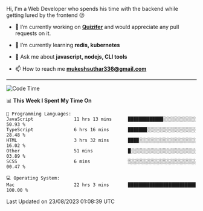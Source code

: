 Hi, I'm a Web Developer who spends his time with the backend while getting lured by the frontend 😜

- 🔭 I’m currently working on **[Quizifer](https://github.com/SutharMukesh/Quizifer/)** and would appreciate any pull requests on it.

- 🌱 I’m currently learning **redis, kubernetes**

- 💬 Ask me about **javascript, nodejs, CLI tools**

- 📫 How to reach me **mukeshsuthar336@gmail.com**

---
<!--START_SECTION:waka-->
![Code Time](http://img.shields.io/badge/Code%20Time-2%2C441%20hrs%2025%20mins-blue)

📊 **This Week I Spent My Time On** 

```text
💬 Programming Languages: 
JavaScript               11 hrs 13 mins      █████████████░░░░░░░░░░░░   50.93 % 
TypeScript               6 hrs 16 mins       ███████░░░░░░░░░░░░░░░░░░   28.48 % 
HTML                     3 hrs 32 mins       ████░░░░░░░░░░░░░░░░░░░░░   16.02 % 
Other                    51 mins             █░░░░░░░░░░░░░░░░░░░░░░░░   03.89 % 
SCSS                     6 mins              ░░░░░░░░░░░░░░░░░░░░░░░░░   00.47 % 

💻 Operating System: 
Mac                      22 hrs 3 mins       █████████████████████████   100.00 % 
```


 Last Updated on 23/08/2023 01:08:39 UTC
<!--END_SECTION:waka-->
